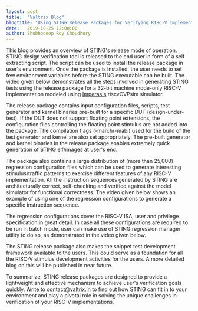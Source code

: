 ```yaml
---
layout: post
title:  "Valtrix Blog"
blogtitle: "Using STING Release Packages for Verifying RISC-V Implementations"
date:   2019-10-25 12:00:00
author: Shubhodeep Roy Choudhury
---
```


This blog provides an overview of [STING's][sting_link] release mode of operation. STING design verification tool is released to the end user in form of a self extracting script. The script can be used to install the release package in user's environment. Once the package is installed, the user needs to set few environment variables before the STING executable can be built. The video given below demonstrates all the steps involved in generating STING tests using the release package for a 32-bit machine mode-only RISC-V implementation modeled using [Imperas's][imperas_link] riscvOVPsim simulator.

<asciinema-player src="/assets/asciinema/running-sting-on-riscvovpsim.cast" speed="2"></asciinema-player>

The release package contains input configuration files, scripts, test generator and kernel binaries pre-built for a specific DUT (design-under-test). If the DUT does not support floating point extensions, the configuration files controlling the floating point stimulus are not added into the package. The compilation flags (-march/-mabi) used for the build of the test generator and kernel are also set appropriately. The pre-built generator and kernel binaries in the release package enables extremely quick generation of STING elf/images at user's end.

The package also contains a large distribution of (more than 25,000) regression configuration files which can be used to generate interesting stimulus/traffic patterns to exercise different features of any RISC-V implementation. All the instruction sequences generated by STING are architecturally correct, self-checking and verified against the model simulator for functional correctness. The video given below shows an example of using one of the regression configurations to generate a specific instruction sequence.

<asciinema-player src="/assets/asciinema/building-sting-regress-confs.cast" speed="2"></asciinema-player>

The regression configurations cover the RISC-V ISA, user and privilege specification in great detail. In case all these configurations are required to be run in batch mode, user can make use of STING regression manager utility to do so, as demonstrated in the video given below.

<asciinema-player src="/assets/asciinema/running-sting-regress-manager.cast" speed="2"></asciinema-player>

<script src="/assets/asciinema/asciinema-player.js"></script>

The STING release package also makes the snippet test development framework available to the users. This could serve as a foundation for all the RISC-V stimulus development activities for the users. A more detailed blog on this will be published in near future.

To summarize, STING release packages are designed to provide a lightweight and effective mechanism to achieve user's verification goals quickly. Write to [contact@valtrix.in](mailto:contact@valtrix.in) to find out how STING can fit in to your environment and play a pivotal role in solving the unique challenges in verification of your RISC-V implementations.

[sting_link]: https://valtrix.in/sting/
[imperas_link]: http://www.imperas.com/
